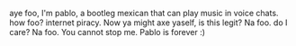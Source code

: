 **<PABLO BOT>**
aye foo, I'm pablo, a bootleg mexican that can play music in voice chats. how foo? internet piracy. Now ya might axe yaself, is this legit? Na foo. do I care? Na foo. You cannot stop me. Pablo is forever :)
